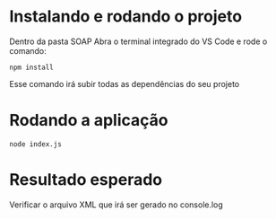 # Instalando e rodando o projeto

Dentro da pasta SOAP
Abra o terminal integrado do VS Code e rode o comando:

```
npm install
```

Esse comando irá subir todas as dependências do seu projeto

# Rodando a aplicação
```
node index.js
```
# Resultado esperado

Verificar o arquivo XML que irá ser gerado no console.log
